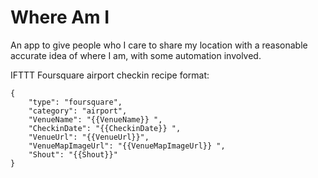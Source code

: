 # Where Am I

An app to give people who I care to share my location with a reasonable
accurate idea of where I am, with some automation involved.


IFTTT Foursquare airport checkin recipe format:
```
{
    "type": "foursquare",
    "category": "airport",
    "VenueName": "{{VenueName}} ",
    "CheckinDate": "{{CheckinDate}} ",
    "VenueUrl": "{{VenueUrl}}",
    "VenueMapImageUrl": "{{VenueMapImageUrl}} ",
    "Shout": "{{Shout}}"
}
```

